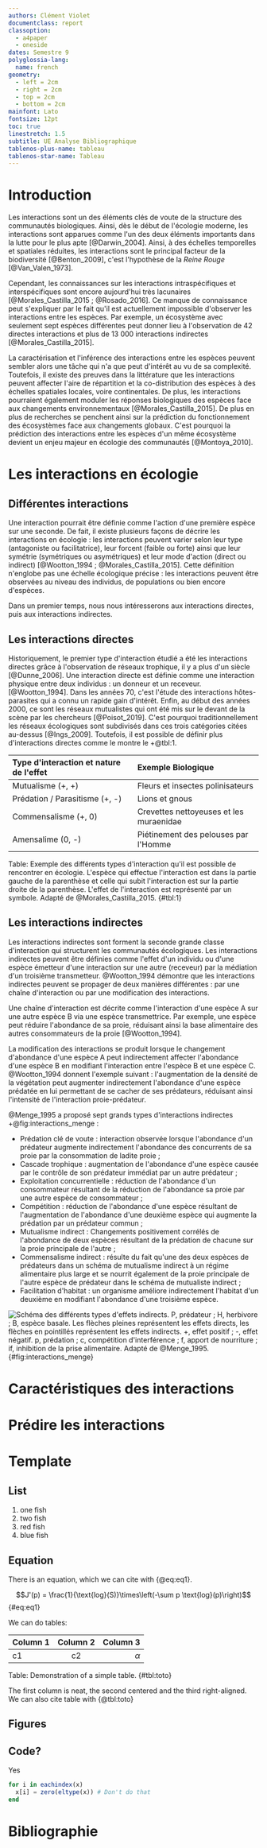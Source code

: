 ```yaml
---
authors: Clément Violet
documentclass: report
classoption: 
  - a4paper
  - oneside
dates: Semestre 9
polyglossia-lang:
  name: french
geometry:
  - left = 2cm
  - right = 2cm
  - top = 2cm
  - bottom = 2cm
mainfont: Lato
fontsize: 12pt
toc: true
linestretch: 1.5
subtitle: UE Analyse Bibliographique
tablenos-plus-name: tableau
tablenos-star-name: Tableau
---
```


# Introduction

Les interactions sont un des éléments clés de voute de la structure des communautés biologiques. Ainsi, dès le début de l'écologie moderne, les interactions sont apparues comme l'un des deux éléments importants dans la lutte pour le plus apte [@Darwin_2004]. Ainsi, à des échelles temporelles et spatiales réduites, les interactions sont le principal facteur de la biodiversité [@Benton_2009], c'est l'hypothèse de la *Reine Rouge* [@Van_Valen_1973]. 

Cependant, les connaissances sur les interactions intraspécifiques et interspécifiques sont encore aujourd'hui très lacunaires [@Morales_Castilla_2015 ; @Rosado_2016]. Ce manque de connaissance peut s'expliquer par le fait qu'il est actuellement impossible d'observer les interactions entre les espèces. Par exemple, un écosystème avec seulement sept espèces différentes peut donner lieu à l'observation de 42 directes interactions et plus de 13 000 interactions indirectes [@Morales_Castilla_2015].

La caractérisation et l'inférence des interactions entre les espèces peuvent sembler alors une tâche qui n'a que peut d'intérêt au vu de sa complexité. Toutefois, il existe des preuves dans la littérature que les interactions peuvent affecter l'aire de répartition et la co-distribution des espèces à des échelles spatiales locales, voire continentales. De plus, les interactions pourraient également moduler les réponses biologiques des espèces face aux changements environnementaux [@Morales_Castilla_2015].  De plus en plus de recherches se penchent ainsi sur la prédiction du fonctionnement des écosystèmes face aux changements globaux. C'est pourquoi la prédiction des interactions entre les espèces d'un même écosystème devient un enjeu majeur en écologie des communautés [@Montoya_2010].

# Les interactions en écologie

## Différentes interactions

Une interaction pourrait être définie comme l'action d'une première espèce sur une seconde. De fait, il existe plusieurs façons de décrire les interactions en écologie : les interactions peuvent varier selon leur type (antagoniste ou facilitatrice), leur forcent (faible ou forte) ainsi que leur symétrie (symétriques ou asymétriques) et leur mode d'action (direct ou indirect) [@Wootton_1994 ; @Morales_Castilla_2015]. Cette définition n'englobe pas une échelle écologique précise : les interactions peuvent être observées au niveau des individus, de populations ou bien encore d'espèces.

<!-- Classiquement, les interactions sont représentées de manière mécaniste notamment à l'aide de graphes : si un prédateur se trouve face à une proie, le prédateur consommera forcément la proie. Toutefois, cette représentation mécaniste n'est pas forcément la plus adéquate pour représenter des interactions. Un changement de paradigme serait donc intéressant pour représenter les interactions en termes de probabilités d'occurrence [@Poisot_2016]
-->
Dans un premier temps, nous nous intéresserons aux interactions directes,  puis aux interactions indirectes.

## Les interactions directes

Historiquement, le premier type d'interaction étudié a été les interactions directes grâce à l'observation de réseaux trophique, il y a plus d'un siècle [@Dunne_2006]. Une interaction directe est définie comme une interaction physique entre deux individus : un donneur et un receveur. [@Wootton_1994]. Dans les années 70, c'est l'étude des interactions hôtes-parasites qui a connu un rapide gain d'intérêt. Enfin, au début des années 2000, ce sont les réseaux mutualistes qui ont été mis sur le devant de la scène par les chercheurs [@Poisot_2019]. C'est pourquoi traditionnellement les réseaux écologiques sont subdivisés dans ces trois catégories citées au-dessus [@Ings_2009]. Toutefois, il est possible de définir plus d'interactions directes comme le montre le +@tbl:1.


| Type d'interaction et nature de l'effet |                    Exemple Biologique                  |
| :-------------------------------------- | :----------------------------------------------------- |
|  Mutualisme (+, +)                      |  Fleurs et insectes polinisateurs                      |
|  Prédation / Parasitisme (+, -)         |  Lions et gnous                                        |
|  Commensalisme (+, 0)                   |  Crevettes nettoyeuses et les muraenidae               |
|  Amensalime (0, -)                      |  Piétinement des pelouses par l'Homme                  |

Table: Exemple des différents types d'interaction qu'il est possible de rencontrer en écologie. L'espèce qui effectue l'interaction est dans la partie gauche de la parenthèse et celle qui subit l'interaction est sur la partie droite de la parenthèse. L'effet de l'interaction est représenté par un symbole. Adapté de @Morales_Castilla_2015. {#tbl:1}


## Les interactions indirectes

Les interactions indirectes sont forment la seconde grande classe d'interaction qui structurent les communautés écologiques. Les interactions indirectes peuvent être définies comme l'effet d'un individu ou d'une espèce émetteur d'une interaction sur une autre (receveur) par la médiation d'un troisième transmetteur. @Wootton_1994 démontre que les interactions indirectes peuvent se propager de deux manières différentes : par une chaîne d'interaction ou par une modification des interactions. 

Une chaîne d'interaction est décrite comme l'interaction d'une espèce A sur une autre espèce B via une espèce transmettrice. Par exemple, une espèce peut réduire l'abondance de sa proie, réduisant ainsi la base alimentaire des autres consommateurs de la proie [@Wootton_1994].

La modification des interactions se produit lorsque le changement d'abondance d'une espèce A peut indirectement affecter l'abondance d'une espèce B en modifiant l'interaction entre l'espèce  B et une espèce C. @Wootton_1994 donnent l'exemple suivant : l'augmentation de la densité de la végétation peut augmenter indirectement l'abondance d'une espèce prédatée en lui permettant de se cacher de ses prédateurs, réduisant ainsi l'intensité de l'interaction proie-prédateur.

@Menge_1995 a proposé sept grands types d'interactions indirectes +@fig:interactions_menge :

 - Prédation clé de voute : interaction observée lorsque l'abondance d'un prédateur augmente indirectement l'abondance des concurrents de sa proie par la consommation de ladite proie ;
 - Cascade trophique : augmentation de l'abondance d'une espèce causée par le contrôle de son prédateur immédiat par un autre prédateur ;
 - Exploitation concurrentielle : réduction de l'abondance d'un consommateur résultant de la réduction de l'abondance sa proie par une autre espèce de consommateur ;
 - Compétition : réduction de l'abondance d'une espèce résultant de l'augmentation de l'abondance d'une deuxième espèce qui augmente la prédation par un prédateur commun ;
 - Mutualisme indirect : Changements positivement corrélés de l'abondance de deux espèces résultant de la prédation de chacune sur la proie principale de l'autre ;
 - Commensalisme indirect : résulte du fait qu'une des deux espèces de prédateurs dans un schéma de mutualisme indirect à un régime alimentaire plus large et se nourrit également de la proie principale de l'autre espèce de prédateur dans le schéma de mutualiste indirect ;
 - Facilitation d'habitat : un organisme améliore indirectement l'habitat d'un deuxième en modifiant l'abondance d'une troisième espèce.

![Schéma des différents types d'effets indirects. P, prédateur ; H, herbivore ; B, espèce basale. Les flèches pleines représentent les effets directs, les flèches en pointillés représentent les effets indirects. +, effet positif ; -, effet négatif. p, prédation ; c, compétition d'interférence ; f, apport de nourriture ; if, inhibition de la prise alimentaire. Adapté de @Menge_1995.](figures/indirect_interaction_menge.png){#fig:interactions_menge}

# Caractéristiques des interactions

# Prédire les interactions


# Template

## List

1. one fish
2. two fish
3. red fish
4. blue fish

## Equation
There is an equation, which we can cite with {@eq:eq1}.

$$J'(p) = \frac{1}{\text{log}(S)}\times\left(-\sum p \text{log}(p)\right)$$ {#eq:eq1}


We can do tables:

| Column 1 | Column 2 |      Column 3    |
| -------- | :-------:| ---------------: |
| c1       |    c2    |       $\alpha$   |

Table: Demonstration of a simple table. {#tbl:toto}

The first column is neat, the second centered and the third right-aligned. We can also cite table with {@tbl:toto}

## Figures

<!--
![This is the legend of the figure](figures/biomes.png){#fig:biomes}

We can refer to @fig:biomes. 
-->

## Code?

Yes

~~~ julia
for i in eachindex(x)
  x[i] = zero(eltype(x)) # Don't do that
end
~~~

# Bibliographie
